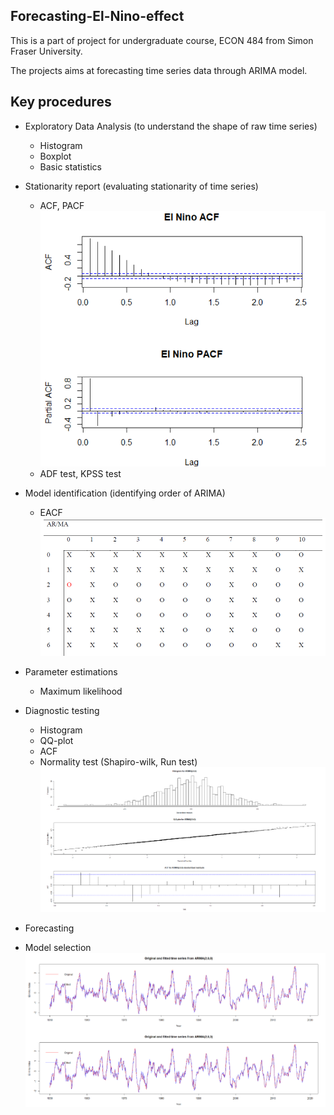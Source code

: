 ## Forecasting-El-Nino-effect

This is a part of project for undergraduate course, ECON 484 from Simon Fraser University. 

The projects aims at forecasting time series data through ARIMA model. 

## Key procedures

- Exploratory Data Analysis (to understand the shape of raw time series)
  - Histogram 
  - Boxplot
  - Basic statistics 
  
- Stationarity report (evaluating stationarity of time series)
  - ACF, PACF
  ![alt text](https://github.com/wawei225/Forecasting-El-Nino-effect/blob/main/ACF_PACF.PNG?raw=true)
  - ADF test, KPSS test
- Model identification (identifying order of ARIMA)
  - EACF
  ![alt text](https://github.com/wawei225/Forecasting-El-Nino-effect/blob/main/EACF.PNG?raw=true)
- Parameter estimations
  - Maximum likelihood
- Diagnostic testing
  - Histogram
  - QQ-plot
  - ACF
  - Normality test (Shapiro-wilk, Run test)
  ![alt text](https://github.com/wawei225/Forecasting-El-Nino-effect/blob/main/diagnostic.PNG?raw=true)
- Forecasting
- Model selection
![alt text](https://github.com/wawei225/Forecasting-El-Nino-effect/blob/main/forecasting_selection.PNG?raw=true)
